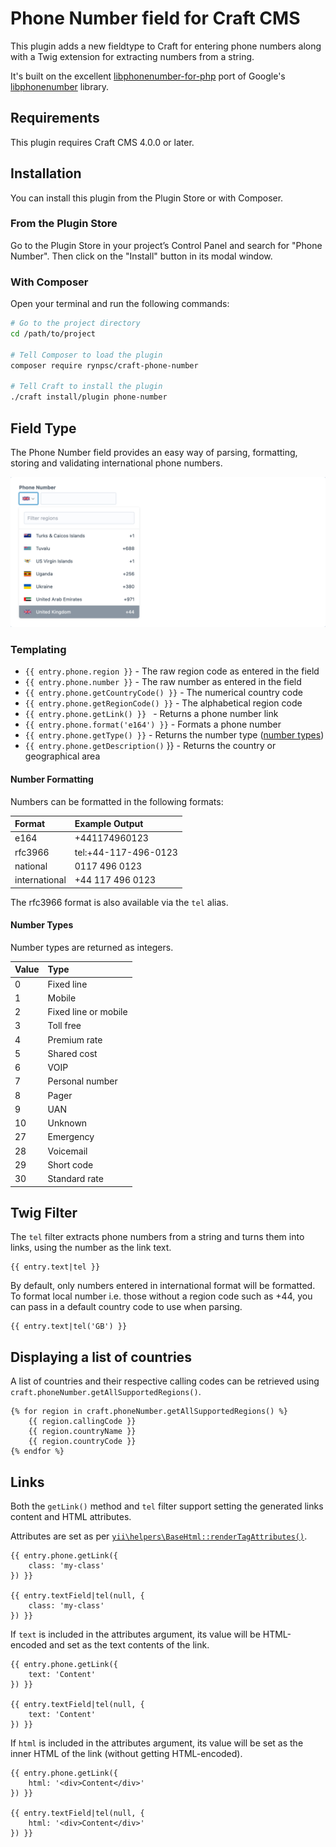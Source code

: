 # Phone Number field for Craft CMS

This plugin adds a new fieldtype to Craft for entering phone numbers along with a Twig extension for extracting numbers from a string.

It's built on the excellent [libphonenumber-for-php](https://github.com/giggsey/libphonenumber-for-php) port of Google's [libphonenumber](https://github.com/google/libphonenumber) library. 

## Requirements

This plugin requires Craft CMS 4.0.0 or later.

## Installation

You can install this plugin from the Plugin Store or with Composer.

### From the Plugin Store

Go to the Plugin Store in your project’s Control Panel and search for "Phone Number". Then click on the "Install" button in its modal window.

### With Composer

Open your terminal and run the following commands:

```bash
# Go to the project directory
cd /path/to/project

# Tell Composer to load the plugin
composer require rynpsc/craft-phone-number

# Tell Craft to install the plugin
./craft install/plugin phone-number
```

## Field Type

The Phone Number field provides an easy way of parsing, formatting, storing and validating international phone numbers.

![Screenshot](/resources/screenshots/field.png)

### Templating

- `{{ entry.phone.region }}` - The raw region code as entered in the field
- `{{ entry.phone.number }}` - The raw number as entered in the field
- `{{ entry.phone.getCountryCode() }}` - The numerical country code
- `{{ entry.phone.getRegionCode() }}` - The alphabetical region code
- `{{ entry.phone.getLink() }} ` - Returns a phone number link
- `{{ entry.phone.format('e164') }}` - Formats a phone number
- `{{ entry.phone.getType() }}` - Returns the number type ([number types](#number-types))
- `{{ entry.phone.getDescription()` }} - Returns the country or geographical area

#### Number Formatting

Numbers can be formatted in the following formats:

| Format        | Example Output       |
| :------------ | :--------------------|
| e164          | +441174960123        |
| rfc3966       | tel:+44-117-496-0123 |
| national      | 0117 496 0123        |
| international | +44 117 496 0123     |

The rfc3966 format is also available via the `tel` alias.

#### Number Types

Number types are returned as integers.

| Value   | Type                 |
| :------ | :------------------- |
| 0       | Fixed line           |
| 1       | Mobile               |
| 2       | Fixed line or mobile |
| 3       | Toll free            |
| 4       | Premium rate         |
| 5       | Shared cost          |
| 6       | VOIP                 |
| 7       | Personal number      |
| 8       | Pager                |
| 9       | UAN                  |
| 10      | Unknown              |
| 27      | Emergency            |
| 28      | Voicemail            |
| 29      | Short code           |
| 30      | Standard rate        |

## Twig Filter

The `tel` filter extracts phone numbers from a string and turns them into links, using the number as the link text.

```twig
{{ entry.text|tel }}
```

By default, only numbers entered in international format will be formatted. To format local number i.e. those without a region code such as +44, you can pass in a default country code to use when parsing.

```twig
{{ entry.text|tel('GB') }}
````

## Displaying a list of countries

A list of countries and their respective calling codes can be retrieved using `craft.phoneNumber.getAllSupportedRegions()`.

```twig
{% for region in craft.phoneNumber.getAllSupportedRegions() %}
    {{ region.callingCode }}
    {{ region.countryName }}
    {{ region.countryCode }}
{% endfor %} 
```

## Links

Both the `getLink()` method and `tel` filter support setting the generated links content and HTML attributes.

Attributes are set as per [`yii\helpers\BaseHtml::renderTagAttributes()`](https://www.yiiframework.com/doc/api/2.0/yii-helpers-basehtml#renderTagAttributes()-detail).

```twig
{{ entry.phone.getLink({
    class: 'my-class'
}) }}

{{ entry.textField|tel(null, {
    class: 'my-class'
}) }}
```

If `text` is included in the attributes argument, its value will be HTML-encoded and set as the text contents of the link.

```twig
{{ entry.phone.getLink({
    text: 'Content'
}) }}

{{ entry.textField|tel(null, {
    text: 'Content'
}) }}
```

If `html` is included in the attributes argument, its value will be set as the inner HTML of the link (without getting HTML-encoded).

```twig
{{ entry.phone.getLink({
    html: '<div>Content</div>'
}) }}

{{ entry.textField|tel(null, {
    html: '<div>Content</div>'
}) }}
```

